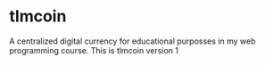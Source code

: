 # tlmcoin
A centralized digital currency for educational purposses in my web programming course. This is tlmcoin version 1
